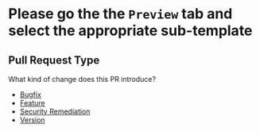 # Please go the the `Preview` tab and select the appropriate sub-template

## Pull Request Type

What kind of change does this PR introduce?

* [Bugfix](?expand=1&template=bug_template.md&labels=bug,Semver-Patch&title=Bug+fix)
* [Feature](?expand=1&template=feature_template.md&labels=enhancement,Semver-Minor&title=Feature)
* [Security Remediation](?expand=1&template=security_template.md&labels=security+fix,Semver-Patch&title=Security+Request)
* [Version](?expand=1&template=version_template.md&labels=version+fix,Semver-Major&title=New+Version)
